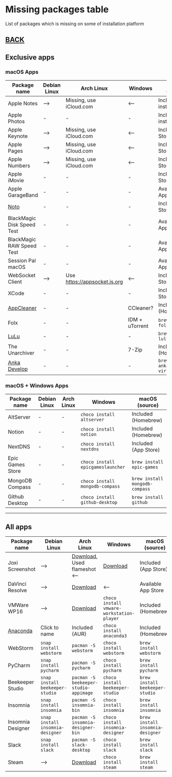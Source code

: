 # Missing packages table

List of packages which is missing on some of installation platform

## [BACK](../MISSING.md)

## Exclusive apps

### macOS Apps

| Package name                                     | Debian Linux | Arch Linux                     | Windows        | macOS (source)                     |
| ------------------------------------------------ | ------------ | ------------------------------ | -------------- | ---------------------------------- |
| Apple Notes                                      | -->          | Missing, use iCloud.com        | <--            | Included (Pre-installed)           |
| Apple Photos                                     | -            | -                              | -              | Included (Pre-installed)           |
| Apple Keynote                                    | -->          | Missing, use iCloud.com        | <--            | Included (App Store)               |
| Apple Pages                                      | -->          | Missing, use iCloud.com        | <--            | Included (App Store)               |
| Apple Numbers                                    | -->          | Missing, use iCloud.com        | <--            | Included (App Store)               |
| Apple iMovie                                     | -            | -                              | -              | Included (App Store)               |
| Apple GarageBand                                 | -            | -                              | -              | Available in App Store             |
| [Noto](https://noto.ink/)                        | -            | -                              | -              | Included (App Store)               |
| BlackMagic Disk Speed Test                       | -            | -                              | -              | Available in App Store             |
| BlackMagic RAW Speed Test                        | -            | -                              | -              | Available in App Store             |
| Session Pal macOS                                | -            | -                              | -              | Available in App Store             |
| WebSocket Client                                 | -->          | Use <https://appsocket.js.org> | <--            | Included (App Store)               |
| XCode                                            | -            | -                              | -              | Included (App Store)               |
| [AppCleaner](http://freemacsoft.net)             | -            | -                              | CCleaner?      | Included (Homebrew)                |
| Folx                                             | -            | -                              | IDM + uTorrent | `brew install folx`                |
| [LuLu](https://github.com/objective-see/LuLu)    | -            | -                              | -              | `brew install lulu`                |
| The Unarchiver                                   | -            | -                              | 7-Zip          | Included (Homebrew)                |
| [Anka Develop](https://veertu.com/anka-develop/) | -            | -                              | -              | `brew install anka-virtualization` |

### macOS + Windows Apps

| Package name     | Debian Linux | Arch Linux | Windows                           | macOS (source)                 |
| ---------------- | ------------ | ---------- | --------------------------------- | ------------------------------ |
| AltServer        | -            | -          | `choco install altserver`         | Included (Homebrew)            |
| Notion           | -            | -          | `choco install notion`            | Included (Homebrew)            |
| NextDNS          | -            | -          | `choco install nextdns`           | Included (App Store)           |
| Epic Games Store | -            | -          | `choco install epicgameslauncher` | `brew install epic-games`      |
| MongoDB Compass  | -            | -          | `choco install mongodb-compass`   | `brew install mongodb-compass` |
| Github Desktop   | -            | -          | `choco install github-desktop`    | `brew install github`          |

---

## All apps

| Package name                                                   | Debian Linux                     | Arch Linux                                                                                                            | Windows                                   | macOS (source)                   |
| -------------------------------------------------------------- | -------------------------------- | --------------------------------------------------------------------------------------------------------------------- | ----------------------------------------- | -------------------------------- |
| Joxi Screenshot                                                | -->                              | [Download](http://joxi.ru/download/), Used flameshot <--                                                              | [Download](http://joxi.ru/download/)      | Included (App Store)             |
| DaVinci Resolve                                                | -->                              | [Download](https://www.blackmagicdesign.com/ru/products/davinciresolve/)                                              | <--                                       | Available App Store              |
| VMWare WP16                                                    | -->                              | [Download](https://my.vmware.com/en/web/vmware/downloads/details?downloadGroup=PLAYER-1610&productId=1039&rPId=55792) | `choco install vmware-workstation-player` | Included (Homebrew)              |
| [Anaconda](https://www.anaconda.com/products/individual#linux) | Click to name                    | Included (AUR)                                                                                                        | `choco install anaconda3`                 | Included (Homebrew)              |
| WebStorm                                                       | `snap install webstorm`          | `pacman -S webstorm`                                                                                                  | `choco install webstorm`                  | `brew install webstorm`          |
| PyCharm                                                        | `snap install pycharm`           | `pacman -S pycharm`                                                                                                   | `choco install pycharm`                   | `brew install pycharm`           |
| Beekeeper Studio                                               | `snap install beekeeper-studio`  | `pacman -S beekeeper-studio-appimage`                                                                                 | `choco install beekeeper-studio`          | `brew install beekeeper-studio`  |
| Insomnia                                                       | `snap install insomnia`          | `pacman -S insomnia-bin`                                                                                              | `choco install insomnia`                  | `brew install insomnia`          |
| Insomnia Designer                                              | `snap install insomnia-designer` | `pacman -S insomnia-designer-bin`                                                                                     | `choco install insomnia-designer`         | `brew install insomnia-designer` |
| Slack                                                          | `snap install slack`             | `pacman -S slack-desktop`                                                                                             | `choco install slack`                     | `brew install slack`             |
| Steam                                                          | -->                              | [Download](https://store.steampowered.com/about/Steam)                                                                | `choco install steam`                     | `brew install steam`             |
